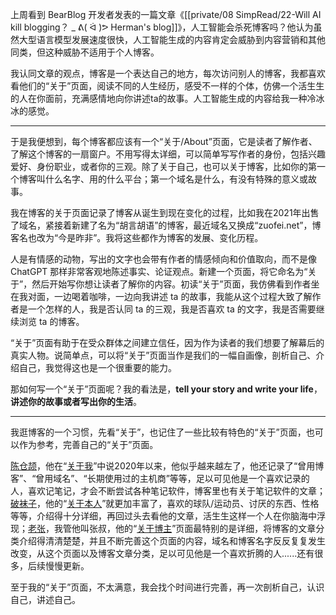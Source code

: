 上周看到 BearBlog 开发者发表的一篇文章《[[private/08 SimpRead/22-Will AI kill blogging？ _ ᕕ( ᐛ )ᕗ Herman's blog]]》，人工智能会杀死博客吗？他认为虽然大型语言模型发展速度很快，人工智能生成的内容肯定会威胁到内容营销和其他同类，但这种威胁不适用于个人博客。

我认同文章的观点，博客是一个表达自己的地方，每次访问别人的博客，我都喜欢看他们的“关于”页面，阅读不同的人生经历，感受不一样的个体，仿佛一个活生生的人在你面前，充满感情地向你讲述ta的故事。人工智能生成的内容给我一种冷冰冰的感觉。

---

于是我便想到，每个博客都应该有一个“关于/About”页面，它是读者了解作者、了解这个博客的一扇窗户。不用写得太详细，可以简单写写作者的身份，包括兴趣爱好、身份职业，或者你的三观。除了关于自己，也可以关于博客，比如你的第一个博客叫什么名字、用的什么平台；第一个域名是什么，有没有特殊的意义或故事。

我在博客的关于页面记录了博客从诞生到现在变化的过程，比如我在2021年出售了域名，紧接着新建了名为“胡言胡语”的博客，最近域名又换成“zuofei.net”，博客名也改为“今是昨非”。我将这些都作为博客的发展、变化历程。

人是有情感的动物，写出的文字也会带有作者的情感倾向和价值取向，而不是像 ChatGPT 那样非常客观地陈述事实、论证观点。新建一个页面，将它命名为“关于”，然后开始写你想让读者了解你的内容。初读“关于”页面，我仿佛看到作者坐在我对面，一边喝着咖啡，一边向我讲述 ta 的故事，我能从这个过程大致了解作者是一个怎样的人，我是否认同 ta 的三观，我是否喜欢 ta 的文字，我是否需要继续浏览 ta 的博客。

“关于”页面有助于在受众群体之间建立信任，因为作为读者的我们想要了解幕后的真实人物。说简单点，可以将“关于”页面当作是我们的一幅自画像，剖析自己、介绍自己，我觉得这也是一个很重要的能力。

那如何写一个“关于”页面呢？我的看法是，**tell your story and write your life**，**讲述你的故事或者写出你的生活**。

---

我逛博客的一个习惯，先看“关于”，也记住了一些比较有特色的“关于”页面，也可以作为参考，完善自己的“关于”页面。

[陈仓颉](https://imzm.im)，他在“[关于我](https://imzm.im/about/)”中说2020年以来，他似乎越来越左了，他还记录了“曾用博客”、“曾用域名”、“长期使用过的主机商”等等，足以可见他是一个喜欢记录的人，喜欢记笔记，才会不断尝试各种笔记软件，博客里也有关于笔记软件的文章；[破袜子](https://pewae.com/)，他的“[关于本人](https://pewae.com/about)”就更加丰富了，喜欢的球队/运动员、讨厌的东西、性格等等，介绍得十分详细，再回过头去看他的文章，活生生这样一个人在你脑海中浮现；[老张](https://laozhang.org)，我管他叫张叔，他的“[关于博主](https://laozhang.org/about.html)”页面最特别的是详细，将博客的文章分类介绍得清清楚楚，并且不断完善这个页面的内容，域名和博客名字反反复复发生改变，从这个页面以及博客文章分类，足以可见他是一个喜欢折腾的人......还有很多，后续慢慢更新。

至于我的“关于”页面，不太满意，我会找个时间进行完善，再一次剖析自己，认识自己，讲述自己。